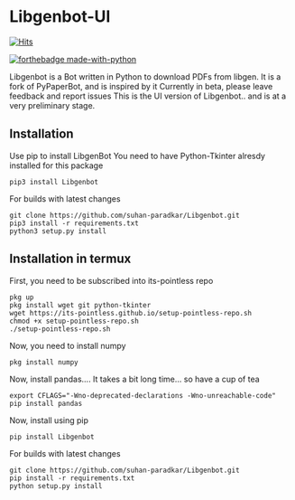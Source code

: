# Libgenbot-UI
[![Hits](https://hits.seeyoufarm.com/api/count/incr/badge.svg?url=https%3A%2F%2Fgithub.com%2Fsuhan-paradkar%2FLibgenbot&count_bg=%2379C83D&title_bg=%23555555&icon=&icon_color=%23E7E7E7&title=hits&edge_flat=false)](https://hits.seeyoufarm.com)

[![forthebadge made-with-python](http://ForTheBadge.com/images/badges/made-with-python.svg)](https://www.python.org/)

Libgenbot is a Bot written in Python to download PDFs from libgen.
It is a fork of PyPaperBot, and is inspired by it
Currently in beta, please leave feedback and report issues
This is the UI version of Libgenbot.. and is at a very preliminary stage.

## Installation

Use pip to install LibgenBot
You need to have Python-Tkinter alresdy installed for this package 

```
pip3 install Libgenbot
```

For builds with latest changes

```
git clone https://github.com/suhan-paradkar/Libgenbot.git
pip3 install -r requirements.txt
python3 setup.py install
```

## Installation in termux

First, you need to be subscribed into its-pointless repo

```
pkg up
pkg install wget git python-tkinter
wget https://its-pointless.github.io/setup-pointless-repo.sh
chmod +x setup-pointless-repo.sh
./setup-pointless-repo.sh
```

Now, you need to install numpy

```
pkg install numpy
```

Now, install pandas.... It takes a bit long time... so have a cup of tea

```
export CFLAGS="-Wno-deprecated-declarations -Wno-unreachable-code"
pip install pandas
```

Now, install using pip

```
pip install Libgenbot
```

For builds with latest changes

```
git clone https://github.com/suhan-paradkar/Libgenbot.git
pip install -r requirements.txt
python setup.py install
```
